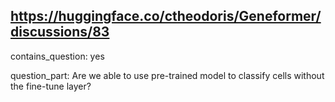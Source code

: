 ## https://huggingface.co/ctheodoris/Geneformer/discussions/83

contains_question: yes

question_part: Are we able to use pre-trained model to classify cells without the fine-tune layer?